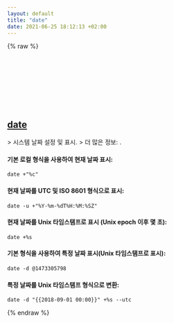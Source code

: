 ```yaml
---
layout: default
title: "date"
date: 2021-06-25 18:12:13 +02:00
---
```

{% raw %}
<h2 id="date">
  <a href="/ko/common/date.html">date</a> <a href="#date"><svg class="icon">
    <use href="/assets/images/unicode_sprite.svg#link" />
  </svg></a>
</h2>
> 시스템 날짜 설정 및 표시.
> 더 많은 정보: <https://www.gnu.org/software/coreutils/date>.

#### 기본 로컬 형식을 사용하여 현재 날짜 표시:
```shell
date +"%c"
```
#### 현재 날짜를 UTC 및 ISO 8601 형식으로 표시:
```shell
date -u +"%Y-%m-%dT%H:%M:%SZ"
```
#### 현재 날짜를 Unix 타임스탬프로 표시 (Unix epoch 이후 몇 초):
```shell
date +%s
```
#### 기본 형식을 사용하여 특정 날짜 표시(Unix 타임스탬프로 표시):
```shell
date -d @1473305798
```
#### 특정 날짜를 Unix 타임스탬프 형식으로 변환:
```shell
date -d "{{2018-09-01 00:00}}" +%s --utc
```
{% endraw %}